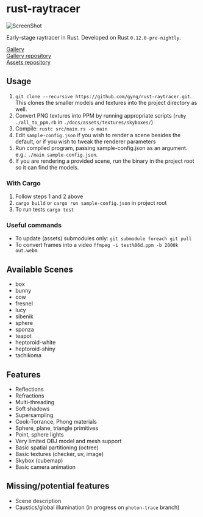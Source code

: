rust-raytracer
==============

![ScreenShot](https://raw.githubusercontent.com/gyng/rust-raytracer/master/docs/sample_render.png)

Early-stage raytracer in Rust. Developed on Rust `0.12.0-pre-nightly`.

[Gallery](http://gyng.github.io/rust-raytracer-gallery/) <br>
[Gallery repository](https://github.com/gyng/rust-raytracer-gallery) <br>
[Assets repository](https://github.com/gyng/raytracer-assets)


## Usage

1. `git clone --recursive https://github.com/gyng/rust-raytracer.git`. This clones the smaller models and textures into the project directory as well.
2. Convert PNG textures into PPM by running appropriate scripts (`ruby ./all_to_ppm.rb` in `./docs/assets/textures/skyboxes/`)
3. Compile: `rustc src/main.rs -o main`
4. Edit `sample-config.json` if you wish to render a scene besides the default,
   or if you wish to tweak the renderer parameters
5. Run compiled program, passing sample-config.json as an argument. e.g.: `./main
   sample-config.json`.
6. If you are rendering a provided scene, run the binary in the project root so it can find the models.

### With Cargo

1. Follow steps 1 and 2 above
2. `cargo build` or `cargo run sample-config.json` in project root
3. To run tests `cargo test`

### Useful commands

* To update (assets) submodules only: `git submodule foreach git pull`
* To convert frames into a video `ffmpeg -i test%06d.ppm -b 2000k out.webm`


## Available Scenes

* box
* bunny
* cow
* fresnel
* lucy
* sibenik
* sphere
* sponza
* teapot
* heptoroid-white
* heptoroid-shiny
* tachikoma


## Features

* Reflections
* Refractions
* Multi-threading
* Soft shadows
* Supersampling
* Cook-Torrance, Phong materials
* Sphere, plane, triangle primitives
* Point, sphere lights
* Very limited OBJ model and mesh support
* Basic spatial partitioning (octree)
* Basic textures (checker, uv, image)
* Skybox (cubemap)
* Basic camera animation


## Missing/potential features

* Scene description
* Caustics/global illumination (in progress on `photon-trace` branch)
